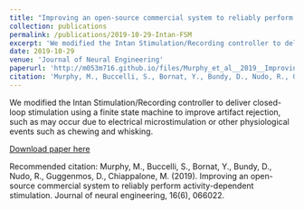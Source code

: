 ```yaml
---
title: "Improving an open-source commercial system to reliably perform activity-dependent stimulation"
collection: publications
permalink: /publications/2019-10-29-Intan-FSM
excerpt: 'We modified the Intan Stimulation/Recording controller to deliver closed-loop stimulation using a finite state machine to improve artifact rejection, such as may occur due to electrical microstimulation or other physiological events such as chewing and whisking.'
date: 2019-10-29
venue: 'Journal of Neural Engineering'
paperurl: 'http://m053m716.github.io/files/Murphy_et_al__2019__Improving_an_open-source_commercial_system_to_reliably_perform_activity_dependent_stimulation.pdf'
citation: 'Murphy, M., Buccelli, S., Bornat, Y., Bundy, D., Nudo, R., Guggenmos, D., Chiappalone, M. (2019). Improving an open-source commercial system to reliably perform activity-dependent stimulation. Journal of neural engineering, 16(6), 066022.'
---
```

We modified the Intan Stimulation/Recording controller to deliver closed-loop stimulation using a finite state machine to improve artifact rejection, such as may occur due to electrical microstimulation or other physiological events such as chewing and whisking.

[Download paper here](http://m053m716.github.io/files/Murphy_et_al__2019__Improving_an_open-source_commercial_system_to_reliably_perform_activity_dependent_stimulation.pdf)

Recommended citation: Murphy, M., Buccelli, S., Bornat, Y., Bundy, D., Nudo, R., Guggenmos, D., Chiappalone, M. (2019). Improving an open-source commercial system to reliably perform activity-dependent stimulation. Journal of neural engineering, 16(6), 066022.